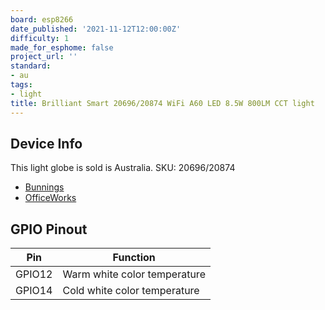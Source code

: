 ```yaml
---
board: esp8266
date_published: '2021-11-12T12:00:00Z'
difficulty: 1
made_for_esphome: false
project_url: ''
standard:
- au
tags:
- light
title: Brilliant Smart 20696/20874 WiFi A60 LED 8.5W 800LM CCT light
---
```


## Device Info

This light globe is sold is Australia. SKU: 20696/20874
- [Bunnings](https://www.bunnings.com.au/brilliant-8-5w-a60-e27-warm-white-daylight-led-smart-globe_p0137909)
- [OfficeWorks](https://www.officeworks.com.au/shop/officeworks/p/brilliant-lighting-smart-cct-globe-8-5w-e27-bl20874)

## GPIO Pinout

| Pin    | Function                     |
| ------ | ---------------------------- |
| GPIO12 | Warm white color temperature |
| GPIO14 | Cold white color temperature |